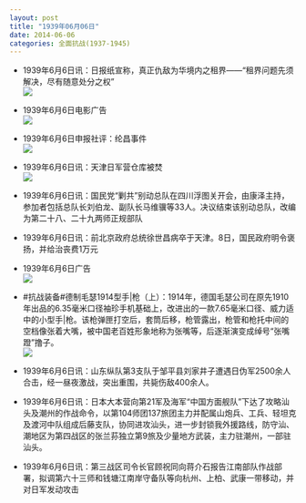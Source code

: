```yaml
---
layout: post
title: "1939年06月06日"
date: 2014-06-06
categories: 全面抗战(1937-1945)
---
```


<meta name="referrer" content="no-referrer" />

- 1939年6月6日讯：日报纸宣称，真正仇敌为华境内之租界——“租界问题先须解决，尽有随意处分之权” <br/><img src="https://ww4.sinaimg.cn/large/aca367d8jw1eh4sgtnlebj20fx05pwg8.jpg" />

- 1939年6月6日电影广告 <br/><img src="https://ww3.sinaimg.cn/large/aca367d8jw1eh4r0j39uxj20d00hfjvd.jpg" />

- 1939年6月6日申报社评：纶昌事件 <br/><img src="https://ww1.sinaimg.cn/large/aca367d8jw1eh4p047ekcj20lv0y2dxo.jpg" />

- 1939年6月6日讯：天津日军营仓库被焚 <br/><img src="https://ww4.sinaimg.cn/large/aca367d8jw1eh4na9yjifj205e05umxi.jpg" />

- 1939年6月6日讯：国民党“剿共”别动总队在四川浮图关开会，由康泽主持，参加者包括总队长刘伯龙、副队长马维骥等33人。决议结束该别动总队，改编为第二十八、二十九两师正规部队 

- 1939年6月6日讯：前北京政府总统徐世昌病卒于天津。8日，国民政府明令褒扬，并给治丧费1万元 

- 1939年6月6日广告 <br/><img src="https://ww3.sinaimg.cn/large/aca367d8jw1eh47nztoiqj20kq0gwgrc.jpg" />

- #抗战装备#德制毛瑟1914型手|枪（上）：1914年，德国毛瑟公司在原先1910年出品的6.35毫米口径袖珍手机基础上，改进出的一款7.65毫米口径、威力适中的小型手|枪。该枪弹匣打空后，套筒后移，枪管露出，枪管和枪托中间的空档像张着大嘴，被中国老百姓形象地称为张嘴等，后逐渐演变成绰号“张嘴蹬”撸子。 <br/><img src="https://ww2.sinaimg.cn/large/aca367d8jw1eh45xidc7sj20sg163dy5.jpg" />

- 1939年6月6日讯：山东纵队第3支队于邹平县刘家井子遭遇日伪军2500余人合击，经一昼夜激战，突出重围，共毙伤敌400余人。 

- 1939年6月6日讯：日本大本营向第21军及海军“中国方面舰队”下达了攻略汕头及潮州的作战命令，以第104师团137旅团主力并配属山炮兵、工兵、轻坦克及渡河中队组成后藤支队，协同进攻汕头，进一步封锁我外援路线，防守汕、潮地区为第四战区的张兰荪独立第9旅及少量地方武装，主力驻潮州，一部驻汕头。 

- 1939年6月6日讯：第三战区司令长官顾祝同向蒋介石报告江南部队作战部署，拟调第六十三师和钱塘江南岸守备队等向杭州、上柏、武康一带移动，并对日军发动攻击 

